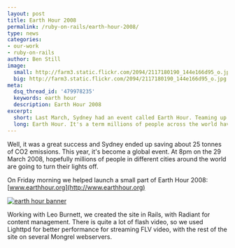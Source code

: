 ```yaml
---
layout: post
title: Earth Hour 2008
permalink: /ruby-on-rails/earth-hour-2008/
type: news
categories:
- our-work
- ruby-on-rails
author: Ben Still
image:
  small: http://farm3.static.flickr.com/2094/2117180190_144e166d95_o.jpg
  big: http://farm3.static.flickr.com/2094/2117180190_144e166d95_o.jpg
meta:
  dsq_thread_id: '479978235'
  keywords: earth hour
  description: Earth Hour 2008
excerpt:
  short: Last March, Sydney had an event called Earth Hour. Teaming up with Leo Burnett, we designed and built the website for what has become an iconic event across the world.
  long: Earth Hour. It's a term millions of people across the world have heard of and it sparked up right here in little old Sydney. Leo Burnett had the idea, Red Ant had the mad skillz to build it into something lovely.
---
```


Well, it was a great success and Sydney ended up saving about 25
tonnes
of CO2 emissions. This year, it's become a global event. At 8pm on the
29 March 2008, hopefully millions of people in different cities around
the world are going to turn their lights off.

On Friday morning we helped launch a small part of Earth Hour 2008:
[www.earthhour.org](http://www.earthhour.org)

[![earth hour
banner](http://farm3.static.flickr.com/2094/2117180190_144e166d95_o.jpg
"earth hour banner")](http://www.earthhour.org)

Working with Leo Burnett, we created the site in Rails, with Radiant
for
content management. There is quite a lot of flash video, so we used
Lighttpd for better performance for streaming FLV video, with the rest
of the site on several Mongrel webservers.
